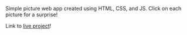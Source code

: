 Simple picture web app created using HTML, CSS, and JS. Click on each picture for a surprise!

Link to [live project](https://dibblespanels.netlify.app/)!